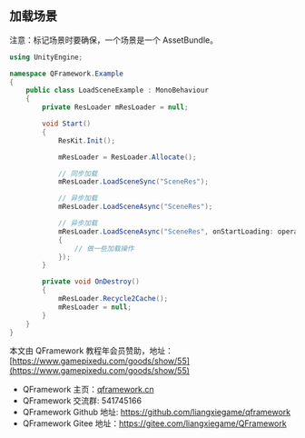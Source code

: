 ﻿## 加载场景

注意：标记场景时要确保，一个场景是一个 AssetBundle。

```csharp
using UnityEngine;

namespace QFramework.Example
{
	public class LoadSceneExample : MonoBehaviour
	{
		private ResLoader mResLoader = null;

		void Start()
		{
			ResKit.Init();

			mResLoader = ResLoader.Allocate();

			// 同步加载
			mResLoader.LoadSceneSync("SceneRes");

			// 异步加载
			mResLoader.LoadSceneAsync("SceneRes");

			// 异步加载
			mResLoader.LoadSceneAsync("SceneRes", onStartLoading: operation =>
			{
				// 做一些加载操作
			});
		}

		private void OnDestroy()
		{
			mResLoader.Recycle2Cache();
			mResLoader = null;
		}
	}
}
```

本文由 QFramework 教程年会员赞助，地址：[https://www.gamepixedu.com/goods/show/55](https://www.gamepixedu.com/goods/show/55)

* QFramework 主页：[qframework.cn](https://qframework.cn)
* QFramework 交流群: 541745166
* QFramework Github 地址: <https://github.com/liangxiegame/qframework>
* QFramework Gitee 地址：<https://gitee.com/liangxiegame/QFramework>